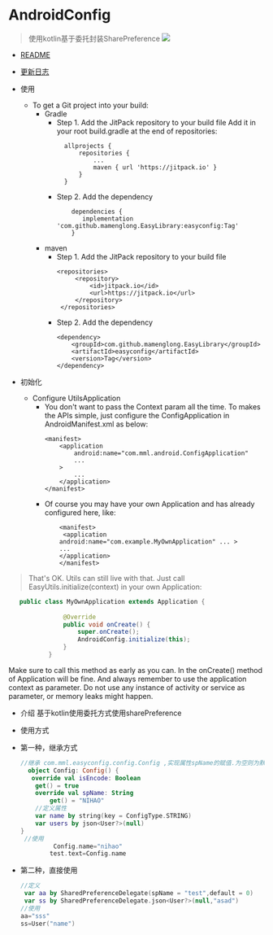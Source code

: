 # AndroidConfig
>使用kotlin基于委托封装SharePreference
[![](https://jitpack.io/v/mamenglong/EasyLibrary.svg)](https://jitpack.io/#mamenglong/EasyLibrary)
- [README](README.md)
- [更新日志](UPDATE_LOG.md)
- 使用
  - To get a Git project into your build:
    - Gradle
      -   Step 1. Add the JitPack repository to your build file Add it
          in your root build.gradle at the end of repositories:
           ```
             allprojects {
                 repositories {
                     ...
                     maven { url 'https://jitpack.io' }
                 }
             }
           ``` 
        - Step 2. Add the dependency
            ```
                dependencies {
                   implementation 'com.github.mamenglong.EasyLibrary:easyconfig:Tag'
                }
            ```    
    - maven
      - Step 1. Add the JitPack repository to your build file 
          ```
          <repositories>
               <repository>
                   <id>jitpack.io</id>
                   <url>https://jitpack.io</url>
               </repository>
           </repositories>
          ```
      -  Step 2. Add the dependency 
          ``` 
          <dependency>
              <groupId>com.github.mamenglong.EasyLibrary</groupId>
              <artifactId>easyconfig</artifactId>
              <version>Tag</version>
          </dependency>
          ```

- 初始化 
  - Configure UtilsApplication 
    - You don't want to pass the Context param all the time. To makes
      the APIs simple, just configure the ConfigApplication in
      AndroidManifest.xml as below:
        ```
        <manifest>
            <application
                android:name="com.mml.android.ConfigApplication"
                ...
            >
                ...
            </application>
        </manifest>
        ```
    - Of course you may have your own Application and has already
      configured here, like:
        ``` 
            <manifest>
             <application
            android:name="com.example.MyOwnApplication" ... > 
            ... 
            </application>
            </manifest> 
        ``` 
>That's OK. Utils can still live with that. Just call
EasyUtils.initialize(context) in your own Application: 
    
  ```java
     public class MyOwnApplication extends Application {
             
                 @Override
                 public void onCreate() {
                     super.onCreate();
                     AndroidConfig.initialize(this);
                 }
             }
  ```
  Make sure to call this method as early as you can. In the
 onCreate() method of Application will be fine. And always remember to
 use the application context as parameter. Do not use any instance of
 activity or service as parameter, or memory leaks might happen.

- 介绍 
  基于kotlin使用委托方式使用sharePreference  
* 使用方式
 + 第一种，继承方式
    ```kotlin
    //继承 com.mml.easyconfig.config.Config ,实现属性spName的赋值.为空则为默认sharePreference对象
      object Config: Config() {
       override val isEncode: Boolean
        get() = true
        override val spName: String
            get() = "NIHAO"
        //定义属性 
        var name by string(key = ConfigType.STRING)
        var users by json<User?>(null)
    }
     //使用
             Config.name="nihao"
            test.text=Config.name
    ```
 + 第二种，直接使用
     ```kotlin
     //定义
      var aa by SharedPreferenceDelegate(spName = "test",default = 0)
      var ss by SharedPreferenceDelegate.json<User?>(null,"asad")
     //使用
     aa="sss"
     ss=User("name")
     ```